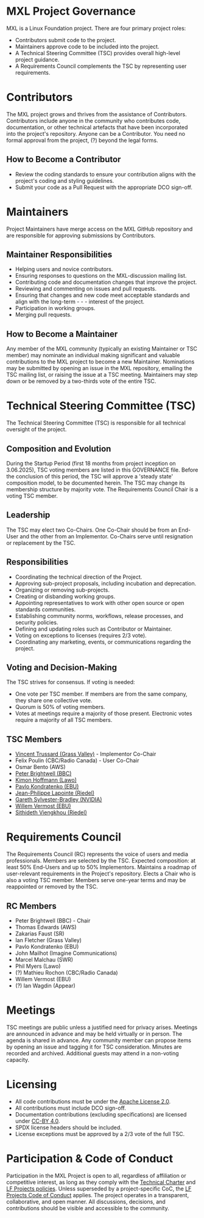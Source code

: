 # MXL Project Governance
MXL is a Linux Foundation project.
There are four primary project roles: 
- Contributors submit code to the project. 
- Maintainers approve code to be included into the project.
- A Technical Steering Committee (TSC) provides overall high-level project guidance. 
- A Requirements Council complements the TSC by representing user requirements.
# Contributors
The MXL project grows and thrives from the assistance of Contributors. Contributors include anyone in the community who contributes code, documentation, or other technical artefacts that have been incorporated into the project's repository.
Anyone can be a Contributor. You need no formal approval from the project, (?) beyond the legal forms.
## How to Become a Contributor
- Review the coding standards to ensure your contribution aligns with the project's coding and styling guidelines.
- Submit your code as a Pull Request with the appropriate DCO sign-off.
# Maintainers
Project Maintainers have merge access on the MXL GitHub repository and are responsible for approving submissions by Contributors.
## Maintainer Responsibilities
- Helping users and novice contributors.
- Ensuring responses to questions on the MXL-discussion mailing list.
- Contributing code and documentation changes that improve the project.
- Reviewing and commenting on issues and pull requests.
- Ensuring that changes and new code meet acceptable standards and align with the long-term - - - interest of the project.
- Participation in working groups.
- Merging pull requests.
## How to Become a Maintainer
Any member of the MXL community (typically an existing Maintainer or TSC member) may nominate an individual making significant and valuable contributions to the MXL project to become a new Maintainer. Nominations may be submitted by opening an issue in the MXL repository, emailing the TSC mailing list, or raising the issue at a TSC meeting.
Maintainers may step down or be removed by a two-thirds vote of the entire TSC.
# Technical Steering Committee (TSC)
The Technical Steering Committee (TSC) is responsible for all technical oversight of the project.
## Composition and Evolution
During the Startup Period (first 18 months from project inception on 3.06.2025), TSC voting members are listed in this GOVERNANCE file. Before the conclusion of this period, the TSC will approve a 'steady state' composition model, to be documented herein.
The TSC may change its membership structure by majority vote. The Requirements Council Chair is a voting TSC member.
## Leadership
The TSC may elect two Co-Chairs. One Co-Chair should be from an End-User and the other from an Implementor. Co-Chairs serve until resignation or replacement by the TSC.
## Responsibilities
- Coordinating the technical direction of the Project.
- Approving sub-project proposals, including incubation and deprecation.
- Organizing or removing sub-projects.
- Creating or disbanding working groups.
- Appointing representatives to work with other open source or open standards communities.
- Establishing community norms, workflows, release processes, and security policies.
- Defining and updating roles such as Contributor or Maintainer.
- Voting on exceptions to licenses (requires 2/3 vote).
- Coordinating any marketing, events, or communications regarding the project.
## Voting and Decision-Making
The TSC strives for consensus. If voting is needed:
- One vote per TSC member. If members are from the same company, they share one collective vote.
- Quorum is 50% of voting members.
- Votes at meetings require a majority of those present. Electronic votes require a majority of all TSC members.
## TSC Members
- [Vincent Trussard (Grass Valley)](https://github.com/vt-tv) - Implementor Co-Chair
- Felix Poulin (CBC/Radio Canada) - User Co-Chair
- Osmar Bento (AWS)
- [Peter Brightwell (BBC)](https://github.com/peterbrightwell)
- [Kimon Hoffmann (Lawo)](https://github.com/KimonHoffmann)
- [Pavlo Kondratenko (EBU)](https://github.com/paulvko)
- [Jean-Philippe Lapointe (Riedel)](https://github.com/lapointejp)
- [Gareth Sylvester-Bradley (NVIDIA)](https://github.com/garethsb)
- [Willem Vermost (EBU)](https://github.com/wvermost)
- [Sithideth Viengkhou (Riedel)](https://github.com/sviengkhou)
# Requirements Council
The Requirements Council (RC) represents the voice of users and media professionals.
Members are selected by the TSC.
Expected composition: at least 50% End-Users and up to 50% Implementors.
Maintains a roadmap of user-relevant requirements in the Project's repository.
Elects a Chair who is also a voting TSC member.
Members serve one-year terms and may be reappointed or removed by the TSC.
## RC Members
- Peter Brightwell (BBC) - Chair
- Thomas Edwards (AWS)
- Zakarias Faust (SR)
- Ian Fletcher (Grass Valley)
- Pavlo Kondratenko (EBU)
- John Mailhot (Imagine Communications)
- Marcel Malchau (SWR)
- Phil Myers (Lawo)
- (?) Mathieu Rochon (CBC/Radio Canada)
- Willem Vermost (EBU)
- (?) Ian Wagdin (Appear)
# Meetings
TSC meetings are public unless a justified need for privacy arises. Meetings are announced in advance and may be held virtually or in person. The agenda is shared in advance. Any community member can propose items by opening an issue and tagging it for TSC consideration.
Minutes are recorded and archived. Additional guests may attend in a non-voting capacity.
# Licensing
- All code contributions must be under the [Apache License 2.0](https://www.apache.org/licenses/LICENSE-2.0).
- All contributions must include DCO sign-off.
- Documentation contributions (excluding specifications) are licensed under [CC-BY 4.0](https://creativecommons.org/licenses/by/4.0/).
- SPDX license headers should be included.
- License exceptions must be approved by a 2/3 vote of the full TSC.
# Participation & Code of Conduct
Participation in the MXL Project is open to all, regardless of affiliation or competitive interest, as long as they comply with the [Technical Charter](CHARTER.pdf) and [LF Projects policies](https://lfprojects.org/policies/).
Unless superseded by a project-specific CoC, the [LF Projects Code of Conduct](https://lfprojects.org/policies/code-of-conduct/) applies.
The project operates in a transparent, collaborative, and open manner. All discussions, decisions, and contributions should be visible and accessible to the community.



